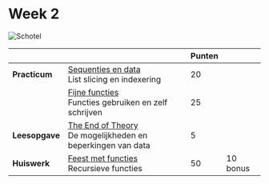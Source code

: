 # Week 2

![Schotel](/images/saucer.png)

|                |                                                                                             | Punten |          |
|----------------|---------------------------------------------------------------------------------------------|--------|----------|
| **Practicum**  | [Sequenties en data](/problems/sequenties_en_data/index)<br>List slicing en indexering         | 20     |          |
|                | [Fijne functies](/problems/fijne_functies/index)<br>Functies gebruiken en zelf schrijven          | 25     |          |
| **Leesopgave** | [The End of Theory](/readings/end_of_theory.md)<br>De mogelijkheden en beperkingen van data | 5      |          |
| **Huiswerk**   | [Feest met functies](/problems/feest_met_functies/index)<br>Recursieve functies                | 50     | 10 bonus |

